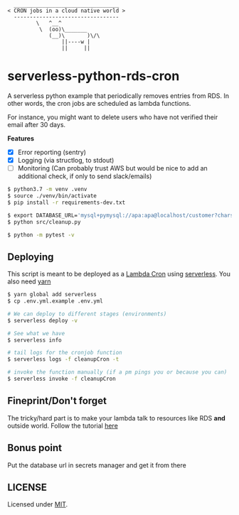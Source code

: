 ```
  _________________________________
< CRON jobs in a cloud native world >
  ---------------------------------
         \   ^__^
          \  (oo)\_______
             (__)\       )\/\
                 ||----w |
                 ||     ||

```

# serverless-python-rds-cron

A serverless python example that periodically removes entries from RDS.
In other words, the cron jobs are scheduled as lambda functions.

For instance, you might want to delete users who have not verified their
email after 30 days.

**Features**

- [x] Error reporting (sentry)
- [x] Logging (via structlog, to stdout)
- [ ] Monitoring (Can probably trust AWS but would be nice to add an additional
check, if only to send slack/emails)

```bash
$ python3.7 -m venv .venv
$ source ./venv/bin/activate
$ pip install -r requirements-dev.txt

$ export DATABASE_URL='mysql+pymysql://apa:apa@localhost/customer?charset=utf8mb4'
$ python src/cleanup.py

$ python -m pytest -v
```

## Deploying

This script is meant to be deployed as a [Lambda Cron](https://docs.aws.amazon.com/lambda/latest/dg/tutorial-scheduled-events-schedule-expressions.html)
using [serverless](https://serverless.com/).  You also need [yarn](https://yarnpkg.com/lang/en/)

```bash
$ yarn global add serverless
$ cp .env.yml.example .env.yml

# We can deploy to different stages (environments)
$ serverless deploy -v

# See what we have
$ serverless info

# tail logs for the cronjob function
$ serverless logs -f cleanupCron -t

# invoke the function manually (if a pm pings you or because you can)
$ serverless invoke -f cleanupCron
```

## Fineprint/Don't forget

The tricky/hard part is to make your lambda talk to resources like RDS **and**
outside world. Follow the tutorial [here](https://aws.amazon.com/premiumsupport/knowledge-center/internet-access-lambda-function/)

## Bonus point

Put the database url in secrets manager and get it from there


## LICENSE

Licensed under [MIT](./LICENSE).
